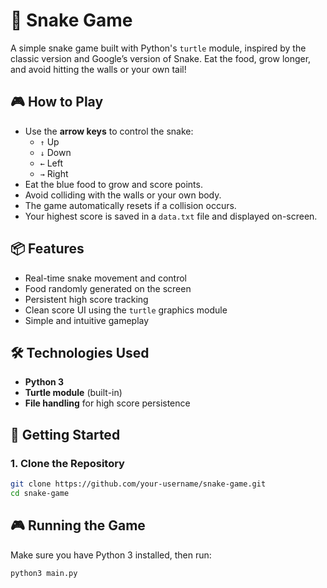 # 🐍 Snake Game

A simple snake game built with Python's `turtle` module, inspired by the classic version and Google’s version of Snake. Eat the food, grow longer, and avoid hitting the walls or your own tail!

## 🎮 How to Play

- Use the **arrow keys** to control the snake:
  - `↑` Up
  - `↓` Down
  - `←` Left
  - `→` Right
- Eat the blue food to grow and score points.
- Avoid colliding with the walls or your own body.
- The game automatically resets if a collision occurs.
- Your highest score is saved in a `data.txt` file and displayed on-screen.

## 📦 Features

- Real-time snake movement and control
- Food randomly generated on the screen
- Persistent high score tracking
- Clean score UI using the `turtle` graphics module
- Simple and intuitive gameplay

## 🛠 Technologies Used

- **Python 3**
- **Turtle module** (built-in)
- **File handling** for high score persistence



## 🚀 Getting Started

### 1. Clone the Repository

```bash
git clone https://github.com/your-username/snake-game.git
cd snake-game

```

## 🎮 Running the Game
Make sure you have Python 3 installed, then run:
```bash
python3 main.py 
```